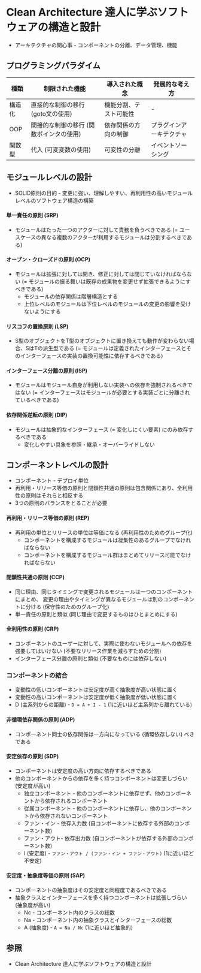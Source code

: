 # Clean Architecture 達人に学ぶソフトウェアの構造と設計
- アーキテクチャの関心事 - コンポーネントの分離、データ管理、機能

## プログラミングパラダイム

| 種類   | 制限された機能                          | 導入された概念         | 発展的な考え方           |
| -      | -                                       | -                      | -                        |
| 構造化 | 直接的な制御の移行 (goto文の使用)       | 機能分割、テスト可能性 | -                        |
| OOP    | 間接的な制御の移行 (関数ポインタの使用) | 依存関係の方向の制御   | プラグインアーキテクチャ |
| 関数型 | 代入 (可変変数の使用)                   | 可変性の分離           | イベントソーシング       |

## モジュールレベルの設計
- SOLID原則の目的 - 変更に強い、理解しやすい、再利用性の高いモジュールレベルのソフトウェア構造の構築

#### 単一責任の原則 (SRP)
- モジュールはたった一つのアクターに対して責務を負うべきである
  (= ユースケースの異なる複数のアクターが利用するモジュールは分割するべきである)

#### オープン・クローズドの原則 (OCP)
- モジュールは拡張に対しては開き、修正に対しては閉じていなければならない
  (= モジュールの振る舞いは既存の成果物を変更せず拡張できるようにすべきである)
  - モジュールの依存関係は階層構造とする
  - 上位レベルのモジュールは下位レベルのモジュールの変更の影響を受けないようにする

#### リスコフの置換原則 (LSP)
- S型のオブジェクトをT型のオブジェクトに置き換えても動作が変わらない場合、SはTの派生型である
  (= モジュールは定義されたインターフェースとそのインターフェースの実装の置換可能性に依存するべきである)

#### インターフェース分離の原則 (ISP)
- モジュールはモジュール自身が利用しない実装への依存を強制されるべきではない
  (= インターフェースはモジュールが必要とする実装ごとに分離されているべきである)

#### 依存関係逆転の原則 (DIP)
- モジュールは抽象的なインターフェース (= 変化しにくい要素) にのみ依存するべきである
  - 変化しやすい具象を参照・継承・オーバーライドしない

## コンポーネントレベルの設計
- コンポーネント - デプロイ単位
- 再利用・リリース等価の原則と閉鎖性共通の原則は包含関係にあり、全利用性の原則はそれらと相反する
- 3つの原則のバランスをとることが必要

#### 再利用・リリース等価の原則 (REP)
- 再利用の単位とリリースの単位は等価になる
  (再利用性のためのグループ化)
  - コンポーネントを構成するモジュールは凝集性のあるグループでなければならない
  - コンポーネントを構成するモジュール群はまとめてリリース可能でなければならない

#### 閉鎖性共通の原則 (CCP)
- 同じ理由、同じタイミングで変更されるモジュールは一つのコンポーネントにまとめ、
  変更の理由やタイミングが異なるモジュールは別のコンポーネントに分ける
  (保守性のためのグループ化)
- 単一責任の原則と類似 (同じ理由で変更するものはひとまとめにする)

#### 全利用性の原則 (CRP)
- コンポーネントのユーザーに対して、実際に使わないモジュールへの依存を強要してはいけない
  (不要なリリース作業を減らすための分割)
- インターフェース分離の原則と類似 (不要なものには依存しない)

### コンポーネントの結合
- 変動性の低いコンポーネントは安定度が高く抽象度が高い状態に置く
- 変動性の高いコンポーネントは安定度が低く抽象度が低い状態に置く
- D (主系列からの距離) - `D = A + I - 1` (1に近いほど主系列から離れている)

#### 非循環依存関係の原則 (ADP)
- コンポーネント同士の依存関係は一方向になっている (循環依存しない) べきである

#### 安定依存の原則 (SDP)
- コンポーネントは安定度の高い方向に依存するべきである
- 他のコンポーネントからの依存を多く持つコンポーネントは変更しづらい (安定度が高い)
  - 独立コンポーネント - 他のコンポーネントに依存せず、他のコンポーネントから依存されるコンポーネント
  - 従属コンポーネント - 他のコンポーネントに依存し、他のコンポーネントから依存されないコンポーネント
  - ファン・イン - 依存入力数 (自コンポーネントに依存する外部のコンポーネント数)
  - ファン・アウト- 依存出力数 (自コンポーネントが依存する外部のコンポーネント数)
  - I (安定度) - `ファン・アウト / (ファン・イン + ファン・アウト)` (1に近いほど不安定)

#### 安定度・抽象度等価の原則 (SAP)
- コンポーネントの抽象度はその安定度と同程度であるべきである
- 抽象クラスとインターフェースを多く持つコンポーネントは拡張しづらい (抽象度が高い)
  - Nc - コンポーネント内のクラスの総数
  - Na - コンポーネント内の抽象クラスとインターフェースの総数
  - A (抽象度) - `A = Na / Nc` (1に近いほど抽象的)

## 参照
- Clean Architecture 達人に学ぶソフトウェアの構造と設計
